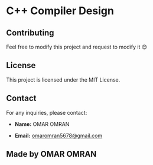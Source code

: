 # C++ Compiler Design

## Contributing
Feel free to modify this project and request to modify it 😊

## License
This project is licensed under the MIT License.

## Contact
For any inquiries, please contact:

- **Name:** OMAR OMRAN

- **Email:** omaromran5678@gmail.com





## Made by OMAR OMRAN
